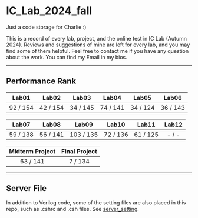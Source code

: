 # IC_Lab_2024_fall
Just a code storage for Charlie :)

This is a record of every lab, project, and the online test in IC Lab (Autumn 2024). Reviews and suggestions of mine are left for every lab, and you may find some of them helpful. Feel free to contact me if you have any question about the work. You can find my Email in my bios.

---
## Performance Rank
| Lab01 | Lab02 | Lab03 | Lab04 | Lab05 | Lab06 |
| -------- | -------- | -------- | -------- | -------- | -------- |
| 92 / 154 | 42 / 154 | 34 / 145 | 74 / 141 | 34 / 124 | 36 / 143 |

| Lab07 | Lab08 | Lab09 | Lab10 | Lab11 | Lab12 |
| -------- | -------- | -------- | -------- | -------- | :--------: |
| 59 / 138 | 56 / 141 | 103 / 135 | 72 / 136 | 61 / 125 | - / - |

| Midterm Project | Final Project |
| :--------: | :--------: |
| 63 / 141 | 7 / 134 |

---
## Server File
In addition to Verilog code, some of the setting files are also placed in this repo, such as .cshrc and .csh files. See [server_setting](server_setting).
